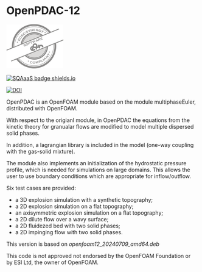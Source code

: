 # OpenPDAC-12

[![SQAaaS badge](https://github.com/EOSC-synergy/SQAaaS/raw/master/badges/badges_150x116/badge_software_silver.png)](https://api.eu.badgr.io/public/assertions/X8BQ_PkhSfuUF9-mGYRykQ "SQAaaS silver badge achieved")

[![SQAaaS badge shields.io](https://img.shields.io/badge/sqaaas%20software-silver-lightgrey)](https://api.eu.badgr.io/public/assertions/X8BQ_PkhSfuUF9-mGYRykQ "SQAaaS silver badge achieved")

[![DOI](https://zenodo.org/badge/DOI/10.5281/zenodo.14363304.svg)](https://doi.org/10.5281/zenodo.14363304)

OpenPDAC is an OpenFOAM module based on the module multiphaseEuler, distributed
with OpenFOAM.

With respect to the origianl module, in OpenPDAC the equations from the kinetic
theory for granualar flows are modified to model multiple dispersed solid
phases.

In addition, a lagrangian library is included in the model (one-way coupling
with the gas-solid mixture).

The module also implements an initialization of the hydrostatic pressure profile,
which is needed for simulations on large domains. This allows the user to use
boundary conditions which are appropriate for inflow/outflow.

Six test cases are provided:

- a 3D explosion simulation with a synthetic topography;
- a 2D explosion simulation on a flat topography;
- an axisymmetric explosion simulation on a flat topography;
- a 2D dilute flow over a wavy surface;
- a 2D fluidezed bed with two solid phases;
- a 2D impinging flow with two solid phases.

This version is based on *openfoam12_20240709_amd64.deb*

This code is not approved not endorsed by the OpenFOAM Foundation or by
ESI Ltd, the owner of OpenFOAM.
